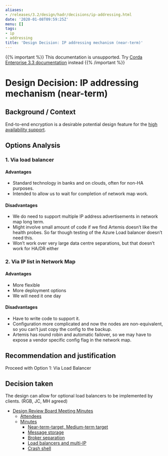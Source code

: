 ```yaml
---
aliases:
- /releases/3.2/design/hadr/decisions/ip-addressing.html
date: '2020-01-08T09:59:25Z'
menu: []
tags:
- ip
- addressing
title: 'Design Decision: IP addressing mechanism (near-term)'
---
```

{{% important %}}
This documentation is unsupported.
Try [Corda Enterprise 3.3 documentation](/docs/corda-enterprise/3.3/_index.md) instead
{{% /important %}}


# Design Decision: IP addressing mechanism (near-term)


## Background / Context

End-to-end encryption is a desirable potential design feature for the [high availability support](../design.md).


## Options Analysis


### 1. Via load balancer


#### Advantages


* Standard technology in banks and on clouds, often for non-HA purposes.
* Intended to allow us to wait for completion of network map work.


#### Disadvantages


* We do need to support multiple IP address advertisements in network map long term.
* Might involve small amount of code if we find Artemis doesn’t like the health probes. So far though testing of the Azure Load balancer doesn’t need this.
* Won’t work over very large data centre separations, but that doesn’t work for HA/DR either


### 2. Via IP list in Network Map


#### Advantages


* More flexible
* More deployment options
* We will need it one day


#### Disadvantages


* Have to write code to support it.
* Configuration more complicated and now the nodes are non-equivalent, so you can’t just copy the config to the backup.
* Artemis has round robin and automatic failover, so we may have to expose a vendor specific config flag in the network map.


## Recommendation and justification

Proceed with Option 1: Via Load Balancer


## Decision taken

The design can allow for optional load balancers to be implemented by clients. (RGB, JC, MH agreed)



* [Design Review Board Meeting Minutes](drb-meeting-20171116.md)
    * [Attendees](drb-meeting-20171116.md#attendees)
    * [Minutes](drb-meeting-20171116.md#minutes)
        * [Near-term-target, Medium-term target](drb-meeting-20171116.md#near-term-target-medium-term-target)
        * [Message storage](drb-meeting-20171116.md#id1)
        * [Broker separation](drb-meeting-20171116.md#id2)
        * [Load balancers and multi-IP](drb-meeting-20171116.md#id3)
        * [Crash shell](drb-meeting-20171116.md#id4)








